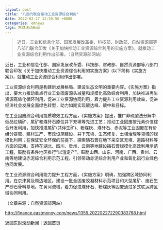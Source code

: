```yaml
---
layout: post
title: "八部门联合推动工业资源综合利用"
date: 2022-02-27 12:59:50 +0800
categories: emnews
tags: 东财滚动新闻
---
```

> 近日，工业和信息化部、国家发展改革委、科技部、财政部、自然资源部等八部门联合印发《关于加快推动工业资源综合利用的实施方案》，就推动工业资源综合利用作出部署。（自然资源部网站）

<p>近日，工业和信息化部、国家发展改革委、科技部、财政部、自然资源部等八部门联合印发《关于加快推动工业资源综合利用的实施方案》(以下简称《实施方案》)，就推动工业资源综合利用作出部署。</p><p>工业资源综合利用是构建新发展格局、建设生态文明的重要内容。《实施方案》指出，要大力推动重点行业工业固废源头减量和规模化高效综合利用，加快推进再生资源高值化循环利用，促进工业资源协同利用，着力提升工业资源利用效率，促进经济社会发展全面绿色转型，助力如期实现碳达峰、碳中和目标。</p><p>在工业固废综合利用提质增效工程方面，《实施方案》提出，推广非硫酸法分解中低品位磷矿、尾矿和煤矸石原位井下充填等先进工艺；推动工业固废按元素价值综合开发利用，加快推进尾矿(共伴生矿)、粉煤灰、煤矸石、赤泥等工业固废在有价组分提取、建材生产、市政设施建设、井下充填、生态修复、土壤治理等领域的规模化利用；在保证安全环保的前提下，探索磷石膏在地下采空区充填、道路材料等方面的应用。支持在湖北、四川、贵州、云南等地建设磷石膏规模化高效利用示范工程，鼓励有条件地区推行“以渣定产”。鼓励山西、山东、河南、广西、贵州、云南等地建设赤泥综合利用示范工程，引领带动赤泥综合利用产业和氧化铝行业绿色协同发展。</p><p>在工业资源综合利用能力提升工程方面，《实施方案》明确，加强跨区域协同利用。在京津冀及周边地区，建设一批全固废胶凝材料示范项目和大型尾矿、废石生产砂石骨料基地。在黄河流域，着力促进煤矸石、粉煤灰等固废通过多式联运跨区域协同利用。</p><p class="em_media">（文章来源：自然资源部网站）</p>

<http://finance.eastmoney.com/news/1355,202202272290383768.html>

[返回东财滚动新闻](//finews.withounder.com/emnews/)｜[返回首页](//finews.withounder.com/)